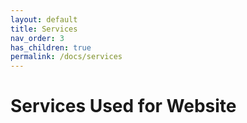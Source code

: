 ```yaml
---
layout: default
title: Services
nav_order: 3
has_children: true
permalink: /docs/services
---
```


# Services Used for Website 

